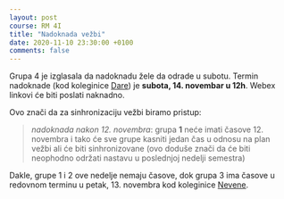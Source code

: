 ```yaml
---
layout: post
course: RM 4I
title: "Nadoknada vežbi"
date: 2020-11-10 23:30:00 +0100
comments: false
---
```


Grupa 4 je izglasala da nadoknadu žele da odrade u subotu. Termin nadoknade (kod 
koleginice [Dare](http://poincare.matf.bg.ac.rs/~dara_milojkovic/)) je 
**subota, 14. novembar u 12h**. Webex linkovi će biti poslati naknadno.

Ovo znači da za sinhronizaciju vežbi biramo pristup:
> *nadoknada nakon 12. novembra*: grupa **1** neće imati časove 12. novembra i tako će
> sve grupe kasniti jedan čas u odnosu na plan vežbi ali će biti sinhronizovane (ovo doduše 
> znači da će biti neophodno održati nastavu u poslednjoj nedelji semestra)

Dakle, grupe 1 i 2 ove nedelje nemaju časove, dok grupa 3 ima časove u redovnom terminu u 
petak, 13. novembra kod koleginice [Nevene](http://www.matf.bg.ac.rs/p/-nevena-vilotic).
